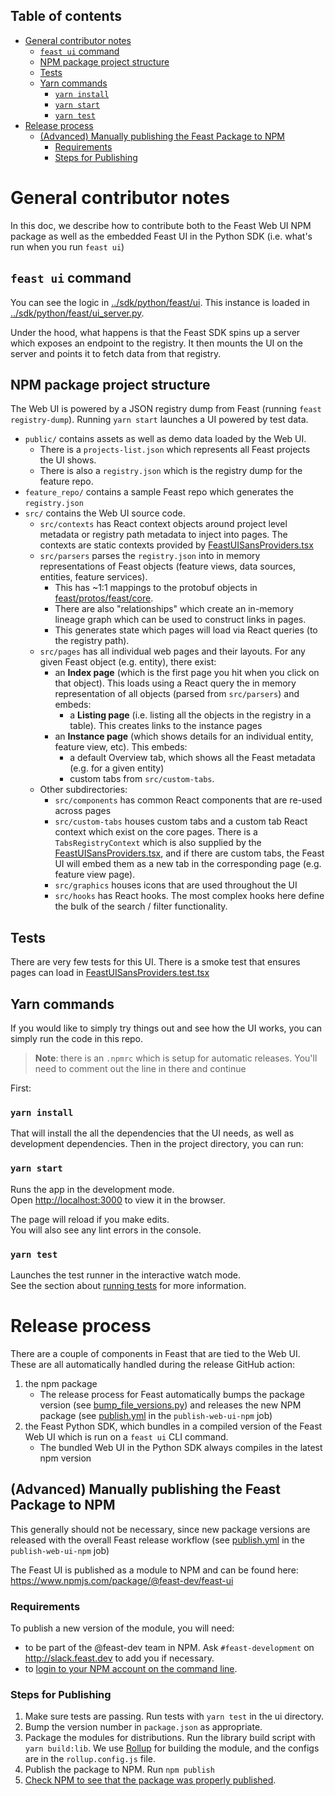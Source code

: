 <h2>Table of contents</h2>

- [General contributor notes](#general-contributor-notes)
  - [`feast ui` command](#feast-ui-command)
  - [NPM package project structure](#npm-package-project-structure)
  - [Tests](#tests)
  - [Yarn commands](#yarn-commands)
    - [`yarn install`](#yarn-install)
    - [`yarn start`](#yarn-start)
    - [`yarn test`](#yarn-test)
- [Release process](#release-process)
  - [(Advanced) Manually publishing the Feast Package to NPM](#advanced-manually-publishing-the-feast-package-to-npm)
    - [Requirements](#requirements)
    - [Steps for Publishing](#steps-for-publishing)

# General contributor notes
In this doc, we describe how to contribute both to the Feast Web UI NPM package as well as the embedded Feast UI in the Python SDK (i.e. what's run when you run `feast ui`)

## `feast ui` command
You can see the logic in [../sdk/python/feast/ui](../sdk/python/feast/ui/). This instance is loaded in [../sdk/python/feast/ui_server.py](../sdk/python/feast/ui_server.py). 

Under the hood, what happens is that the Feast SDK spins up a server which exposes an endpoint to the registry. It then mounts the UI on the server and points it to fetch data from that registry.

## NPM package project structure
The Web UI is powered by a JSON registry dump from Feast (running `feast registry-dump`). Running `yarn start` launches a UI
powered by test data. 
- `public/` contains assets as well as demo data loaded by the Web UI.
  - There is a `projects-list.json` which represents all Feast projects the UI shows. 
  - There is also a `registry.json` which is the registry dump for the feature repo.
- `feature_repo/` contains a sample Feast repo which generates the `registry.json`
- `src/` contains the Web UI source code. 
   - `src/contexts` has React context objects around project level metadata or registry path metadata to inject into pages. The contexts are static contexts provided by [FeastUISansProviders.tsx](src/FeastUISansProviders.tsx)
   - `src/parsers` parses the `registry.json` into in memory representations of Feast objects (feature views, data sources, entities, feature services). 
     - This has ~1:1 mappings to the protobuf objects in [feast/protos/feast/core](https://github.com/feast-dev/feast/tree/master/protos/feast/core). 
     - There are also "relationships" which create an in-memory lineage graph which can be used to construct links in pages. 
     - This generates state which pages will load via React queries (to the registry path).
   - `src/pages` has all individual web pages and their layouts. For any given Feast object (e.g. entity), there exist:
     - an **Index page** (which is the first page you hit when you click on that object). This loads using a React query the in memory representation of all objects (parsed from `src/parsers`) and embeds:
       - a **Listing page** (i.e. listing all the objects in the registry in a table). This creates links to the instance pages
     - an **Instance page** (which shows details for an individual entity, feature view, etc). This embeds:
       - a default Overview tab, which shows all the Feast metadata (e.g. for a given entity)
       - custom tabs from `src/custom-tabs`.
   - Other subdirectories:
     - `src/components` has common React components that are re-used across pages
     - `src/custom-tabs` houses custom tabs and a custom tab React context which exist on the core pages. There is a `TabsRegistryContext` which is also supplied by the [FeastUISansProviders.tsx](src/FeastUISansProviders.tsx), and if there are custom tabs, the Feast UI will embed them as a new tab in the corresponding page (e.g. feature view page).
     - `src/graphics` houses icons that are used throughout the UI
     - `src/hooks` has React hooks. The most complex hooks here define the bulk of the search / filter functionality.

## Tests
There are very few tests for this UI. There is a smoke test that ensures pages can load in [FeastUISansProviders.test.tsx](src/FeastUISansProviders.test.tsx)


## Yarn commands

If you would like to simply try things out and see how the UI works, you can simply run the code in this repo. 

> **Note**: there is an `.npmrc` which is setup for automatic releases. You'll need to comment out the line in there and continue

First:

### `yarn install` 

That will install the all the dependencies that the UI needs, as well as development dependencies. Then in the project directory, you can run:

### `yarn start`

Runs the app in the development mode.\
Open [http://localhost:3000](http://localhost:3000) to view it in the browser.

The page will reload if you make edits.\
You will also see any lint errors in the console.

### `yarn test`

Launches the test runner in the interactive watch mode.\
See the section about [running tests](https://facebook.github.io/create-react-app/docs/running-tests) for more information.

# Release process
There are a couple of components in Feast that are tied to the Web UI. These are all automatically handled during the release GitHub action:
1. the npm package
   - The release process for Feast automatically bumps the package version (see [bump_file_versions.py](../infra/scripts/release/bump_file_versions.py)) and releases the new NPM package (see [publish.yml](../.github/workflows/publish.yml) in the `publish-web-ui-npm` job)
2. the Feast Python SDK, which bundles in a compiled version of the Feast Web UI which is run on a `feast ui` CLI command.
   - The bundled Web UI in the Python SDK always compiles in the latest npm version

## (Advanced) Manually publishing the Feast Package to NPM

This generally should not be necessary, since new package versions are released with the overall Feast release workflow (see [publish.yml](../.github/workflows/publish.yml) in the `publish-web-ui-npm` job)

The Feast UI is published as a module to NPM and can be found here: https://www.npmjs.com/package/@feast-dev/feast-ui

### Requirements

To publish a new version of the module, you will need:
- to be part of the @feast-dev team in NPM. Ask `#feast-development` on http://slack.feast.dev to add you if necessary. 
- to [login to your NPM account on the command line](https://docs.npmjs.com/cli/v8/commands/npm-adduser).

### Steps for Publishing

1. Make sure tests are passing. Run tests with `yarn test` in the ui directory.
2. Bump the version number in `package.json` as appropriate.
3. Package the modules for distributions. Run the library build script with `yarn build:lib`. We use [Rollup](https://rollupjs.org/) for building the module, and the configs are in the `rollup.config.js` file.
4. Publish the package to NPM. Run `npm publish`
5. [Check NPM to see that the package was properly published](https://www.npmjs.com/package/@feast-dev/feast-ui).